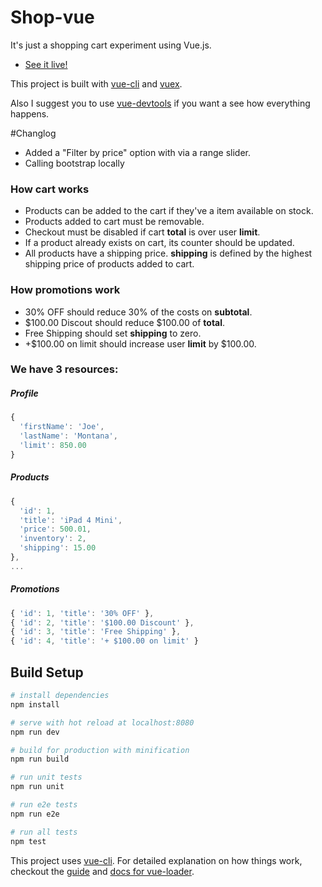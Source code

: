 # Shop-vue

It's just a shopping cart experiment using Vue.js.

- [See it live!](http://matheusazzi.com/shopping-cart/)

This project is built with [vue-cli](https://github.com/vuejs/vue-cli) and [vuex](https://github.com/vuejs/vuex).

Also I suggest you to use [vue-devtools](https://github.com/vuejs/vue-devtools) if you want a see how everything happens.

#Changlog
- Added a "Filter by price" option with via a range slider.
- Calling bootstrap locally

### How cart works

- Products can be added to the cart if they've a item available on stock.
- Products added to cart must be removable.
- Checkout must be disabled if cart **total** is over user **limit**.
- If a product already exists on cart, its counter should be updated.
- All products have a shipping price. **shipping** is defined by the highest shipping price of products added to cart.

### How promotions work

- 30% OFF should reduce 30% of the costs on **subtotal**.
- $100.00 Discout should reduce $100.00 of **total**.
- Free Shipping should set **shipping** to zero.
- +$100.00 on limit should increase user **limit** by $100.00.

### We have 3 resources:

##### Profile

```js
{
  'firstName': 'Joe',
  'lastName': 'Montana',
  'limit': 850.00
}
```

##### Products

```js
{
  'id': 1,
  'title': 'iPad 4 Mini',
  'price': 500.01,
  'inventory': 2,
  'shipping': 15.00
},
...
```

##### Promotions

```js
{ 'id': 1, 'title': '30% OFF' },
{ 'id': 2, 'title': '$100.00 Discount' },
{ 'id': 3, 'title': 'Free Shipping' },
{ 'id': 4, 'title': '+ $100.00 on limit' }
```

## Build Setup

```bash
# install dependencies
npm install

# serve with hot reload at localhost:8080
npm run dev

# build for production with minification
npm run build

# run unit tests
npm run unit

# run e2e tests
npm run e2e

# run all tests
npm test
```

This project uses [vue-cli](https://github.com/vuejs/vue-cli). For detailed explanation on how things work, checkout the [guide](http://vuejs-templates.github.io/webpack/) and [docs for vue-loader](http://vuejs.github.io/vue-loader).
